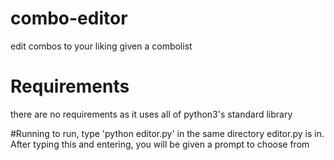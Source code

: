 # combo-editor
edit combos to your liking given a combolist

# Requirements
there are no requirements as it uses all of python3's standard library

#Running
to run, type 'python editor.py' in the same directory editor.py is in. After typing this and entering, you will be given a prompt to choose from
